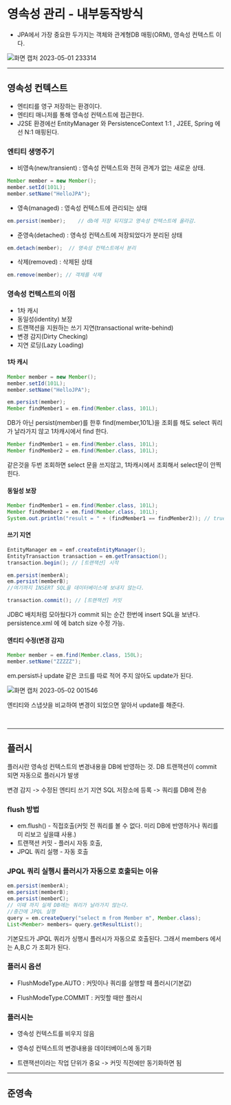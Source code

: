 # 영속성 관리 - 내부동작방식

- JPA에서 가장 중요한 두가지는 객체와 관계형DB 매핑(ORM), 영속성 컨텍스트 이다.

![화면 캡처 2023-05-01 233314](https://user-images.githubusercontent.com/48784785/235471401-bb7c0e41-da68-409b-9dfe-cb98988498b2.png)

___
## 영속성 컨텍스트

- 엔티티를 영구 저장하는 환경이다.
- 엔티티 매니저를 통해 영속성 컨텍스트에 접근한다.
- J2SE 환경에선 EntityManager 와 PersistenceContext 1:1 , J2EE, Spring 에선 N:1 매핑된다.

### 엔티티 생명주기

- 비영속(new/transient) : 영속성 컨텍스트와 전혀 관계가 없는 새로운 상태.
```java
Member member = new Member();
member.setId(101L);
member.setName("HelloJPA");
```

- 영속(managed) : 영속성 컨텍스트에 관리되는 상태
 ```java
 em.persist(member);    // db에 저장 되지않고 영속성 컨텍스트에 올라감.
 ```
 
- 준영속(detached) : 영속성 컨텍스트에 저장되었다가 분리된 상태
```java
em.detach(member);  // 영속성 컨텍스트에서 분리
```

- 삭제(removed) : 삭제된 상태
```java
em.remove(member); // 객체를 삭제
```

### 영속성 컨텍스트의 이점
- 1차 캐시
- 동일성(identity) 보장
- 트랜잭션을 지원하는 쓰기 지연(transactional write-behind)
- 변경 감지(Dirty Checking)
- 지연 로딩(Lazy Loading)

#### 1차 캐시
```java
Member member = new Member();
member.setId(101L);
member.setName("HelloJPA");

em.persist(member);
Member findMember1 = em.find(Member.class, 101L);
```
DB가 아닌 persist(member)를 한후 find(member,101L)을 조회를 해도 select 쿼리가 날라가지 않고 1차캐시에서 find 한다.
```java
Member findMember1 = em.find(Member.class, 101L);
Member findMember2 = em.find(Member.class, 101L);
```
같은것을 두번 조회하면 select 문을 쓰지않고, 1차캐시에서 조회해서 select문이 안찍힌다.

#### 동일성 보장
```java
Member findMember1 = em.find(Member.class, 101L);
Member findMember2 = em.find(Member.class, 101L);
System.out.println("result = " + (findMember1 == findMember2)); // true 
```

#### 쓰기 지연
```java
EntityManager em = emf.createEntityManager();
EntityTransaction transaction = em.getTransaction();
transaction.begin(); // [트랜잭션] 시작

em.persist(memberA);
em.persist(memberB);
//여기까지 INSERT SQL을 데이터베이스에 보내지 않는다.

transaction.commit(); // [트랜잭션] 커밋
```
JDBC 배치처럼 모아뒀다가 commit 되는 순간 한번에 insert SQL을 보낸다.
persistence.xml 에 <property name="hibernate.jdbc.batch_size" value="10"/> 에 batch size 수정 가능.

#### 엔티티 수정(변경 감지)
```java
Member member = em.find(Member.class, 150L);
member.setName("ZZZZZ");
```
em.persist나 update 같은 코드를 따로 적어 주지 않아도 update가 된다.

![화면 캡처 2023-05-02 001546](https://user-images.githubusercontent.com/48784785/235475248-394d0797-f830-4773-b77e-f55a4ea61c63.png)

엔티티와 스냅샷을 비교하여 변경이 되었으면 알아서 update를 해준다.


<br>

___

## 플러시

플러시란 영속성 컨텍스트의 변경내용을 DB에 반영하는 것.
DB 트랜잭션이 commit 되면 자동으로 플러시가 발생

변경 감지 -> 수정된 엔티티 쓰기 지연 SQL 저장소에 등록 -> 쿼리를 DB에 전송

### flush 방법
- em.flush() - 직접호출(커밋 전 쿼리를 볼 수 없다. 미리 DB에 반영하거나 쿼리를 미              리보고 싶을떄 사용.)
- 트랜잭션 커밋 - 플러시 자동 호출,
- JPQL 쿼리 실행 - 자동 호출

### JPQL 쿼리 실행시 플러시가 자동으로 호출되는 이유

```java
em.persist(memberA);
em.persist(memberB);
em.persist(memberC);
// 이때 까지 실제 DB에는 쿼리가 날라가지 않는다.
//중간에 JPQL 실행
query = em.createQuery("select m from Member m", Member.class); 
List<Member> members= query.getResultList();
```

기본모드가 JPQL 쿼리가 싱행시 플러시가 자동으로 호출된다. 그래서 members 에서는 A,B,C 가 조회가 된다.

### 플러시 옵션

- FlushModeType.AUTO : 커밋이나 쿼리를 실행할 때 플러시(기본값)

- FlushModeType.COMMIT : 커밋할 때만 플러시


### 플러시는
- 영속성 컨텍스트를 비우지 않음

- 영속성 컨텍스트의 변경내용을 데이터베이스에 동기화

- 트랜잭션이라는 작업 단위가 중요 -> 커밋 직전에만 동기화하면 됨


___
## 준영속  








